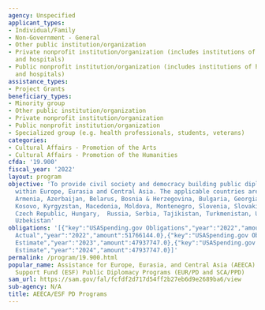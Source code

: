 ```yaml
---
agency: Unspecified
applicant_types:
- Individual/Family
- Non-Government - General
- Other public institution/organization
- Private nonprofit institution/organization (includes institutions of higher education
  and hospitals)
- Public nonprofit institution/organization (includes institutions of higher education
  and hospitals)
assistance_types:
- Project Grants
beneficiary_types:
- Minority group
- Other public institution/organization
- Private nonprofit institution/organization
- Public nonprofit institution/organization
- Specialized group (e.g. health professionals, students, veterans)
categories:
- Cultural Affairs - Promotion of the Arts
- Cultural Affairs - Promotion of the Humanities
cfda: '19.900'
fiscal_year: '2022'
layout: program
objective: 'To provide civil society and democracy building public diplomacy programs
  within Europe, Eurasia and Central Asia. The applicable countries are: Albania,
  Armenia, Azerbaijan, Belarus, Bosnia & Herzegovina, Bulgaria, Georgia, Kazakhstan,
  Kosovo, Kyrgyzstan, Macedonia, Moldova, Montenegro, Slovenia, Slovakia, Poland,
  Czech Republic, Hungary,  Russia, Serbia, Tajikistan, Turkmenistan, Ukraine, and
  Uzbekistan'
obligations: '[{"key":"USASpending.gov Obligations","year":"2022","amount":43491024.26},{"key":"SAM.gov
  Actual","year":"2022","amount":51766144.0},{"key":"USASpending.gov Obligations","year":"2023","amount":14404675.77},{"key":"SAM.gov
  Estimate","year":"2023","amount":47937747.0},{"key":"USASpending.gov Obligations","year":"2024","amount":0.0},{"key":"SAM.gov
  Estimate","year":"2024","amount":47937747.0}]'
permalink: /program/19.900.html
popular_name: Assistance for Europe, Eurasia, and Central Asia (AEECA) & Economic
  Support Fund (ESF) Public Diplomacy Programs (EUR/PD and SCA/PPD)
sam_url: https://sam.gov/fal/fcfdf2d717d54ff2b27eb6d9e2689ba6/view
sub-agency: N/A
title: AEECA/ESF PD Programs
---
```

